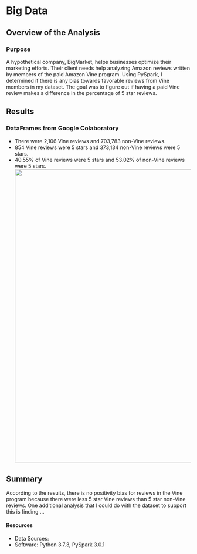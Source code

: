 # Big Data 

## Overview of the Analysis
### Purpose
A hypothetical company, BigMarket, helps businesses optimize their marketing efforts. Their client needs help analyzing Amazon reviews written by members of the paid Amazon Vine program. Using PySpark, I determined if there is any bias towards favorable reviews from Vine members in my dataset. The goal was to figure out if having a paid Vine review makes a difference in the percentage of 5 star reviews.

## Results
### DataFrames from Google Colaboratory
- There were 2,106 Vine reviews and 703,783 non-Vine reviews.
- 854 Vine reviews were 5 stars and 373,134 non-Vine reviews were 5 stars.
- 40.55% of Vine reviews were 5 stars and 53.02% of non-Vine reviews were 5 stars.
<kbd> <img src='https://github.com/npantfoerder/amazon-vine-analysis/blob/master/Images/.png' width=800> </kbd> <br>

## Summary
According to the results, there is no positivity bias for reviews in the Vine program because there were less 5 star Vine reviews than 5 star non-Vine reviews. One additional analysis that I could do with the dataset to support this is finding ...

#### Resources
- Data Sources:
- Software: Python 3.7.3, PySpark 3.0.1
